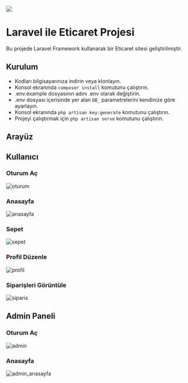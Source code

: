 
<p align="left"><img src="https://github.com/iremakalp/ETicaret/blob/master/Ads%C4%B1z%20tasar%C4%B1m.png"></p>

# Laravel ile Eticaret Projesi

Bu projede Laravel Framework kullanarak bir Eticaret sitesi geliştirilmiştir.

## Kurulum
- Kodları bilgisayarınıza indirin veya klonlayın.
- Konsol ekranında `composer install` komutunu çalıştırın.
- .env.example dosyasının adını .env olarak değiştirin.
- .env dosyası içerisinde yer alan `DB_` parametrelerini kendinize göre ayarlayın.
- Konsol ekranında `php artisan key:generate` komutunu çalıştırın.
- Projeyi çalıştırmak için `php artisan serve` komutunu çalıştırın.

## Arayüz
## Kullanıcı
### Oturum Aç
![oturum](https://user-images.githubusercontent.com/71495532/118359150-cfb82c00-b58a-11eb-98a5-64076327aeb9.png)

### Anasayfa
![anasayfa](https://user-images.githubusercontent.com/71495532/118359505-6fc28500-b58c-11eb-855b-961d54cf510f.png)

### Sepet
![sepet](https://user-images.githubusercontent.com/71495532/118359183-fd04da00-b58a-11eb-8208-292ef3f3d8be.png)

### Profil Düzenle
![profil](https://user-images.githubusercontent.com/71495532/118359198-0ee67d00-b58b-11eb-99a0-202d234f805a.png)

### Siparişleri Görüntüle
![siparis](https://user-images.githubusercontent.com/71495532/118359207-17d74e80-b58b-11eb-8e31-13fa6fac2e07.png)

## Admin Paneli
### Oturum Aç
![admin](https://user-images.githubusercontent.com/71495532/118359252-53721880-b58b-11eb-8e98-890eca10d9d8.png)

### Anasayfa
![admin_anasayfa](https://user-images.githubusercontent.com/71495532/118359258-5a992680-b58b-11eb-9644-6ef65a81152d.png)
